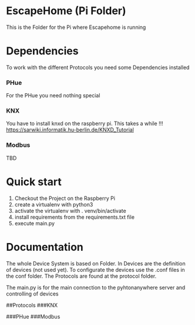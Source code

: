 # EscapeHome (Pi Folder)
This is the Folder for the Pi where Escapehome is running
# Dependencies
To work with the different Protocols you need some Dependencies installed
### PHue
For the PHue you need nothing special 
### KNX
You have to install knxd on the raspberry pi. This takes a while !!!
https://sarwiki.informatik.hu-berlin.de/KNXD_Tutorial
### Modbus
TBD

# Quick start
1. Checkout the Project on the Raspberry Pi 
2. create a virtualenv with python3
3. activate the virtualenv with . venv/bin/activate
4. install requirements from the requirements.txt file 
5. execute main.py  

# Documentation

The whole Device System is based on Folder. In Devices are the definition
of devices (not used yet). To configurate the devices use the .conf files
in the conf folder. The Protocols are found at the protocol folder. 

The main.py is for the main connection to the pyhtonanywhere server and controlling of devices


##Protocols
###KNX


###PHue
###Modbus 